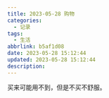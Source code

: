 ```yaml
---
title: 2023-05-28 购物
categories:
  - 记录
tags:
  - 生活
abbrlink: b5af1d08
date: 2023-05-28 15:12:44
updated: 2023-05-28 15:12:44
description:
---
```


买来可能用不到，但是不买不舒服。


